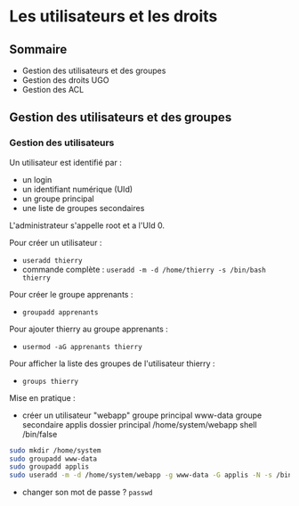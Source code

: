 # Les utilisateurs et les droits


## Sommaire

* Gestion des utilisateurs et des groupes
* Gestion des droits UGO
* Gestion des ACL

## Gestion des utilisateurs et des groupes

### Gestion des utilisateurs

Un utilisateur est identifié par :
* un login
* un identifiant numérique (UId)
* un groupe principal
* une liste de groupes secondaires

L'administrateur s'appelle root et a l'UId 0.

Pour créer un utilisateur :
* `useradd thierry`
* commande complète : `useradd -m -d /home/thierry -s /bin/bash thierry`

Pour créer le groupe apprenants :
* `groupadd apprenants`

Pour ajouter thierry au groupe apprenants :
* `usermod -aG apprenants thierry`

Pour afficher la liste des groupes de l'utilisateur thierry :
* `groups thierry`

Mise en pratique :
* créer un utilisateur "webapp" groupe principal www-data groupe secondaire applis dossier principal /home/system/webapp shell /bin/false

```bash
sudo mkdir /home/system
sudo groupadd www-data
sudo groupadd applis
sudo useradd -m -d /home/system/webapp -g www-data -G applis -N -s /bin/false webapp
```
* changer son mot de passe ? `passwd`










